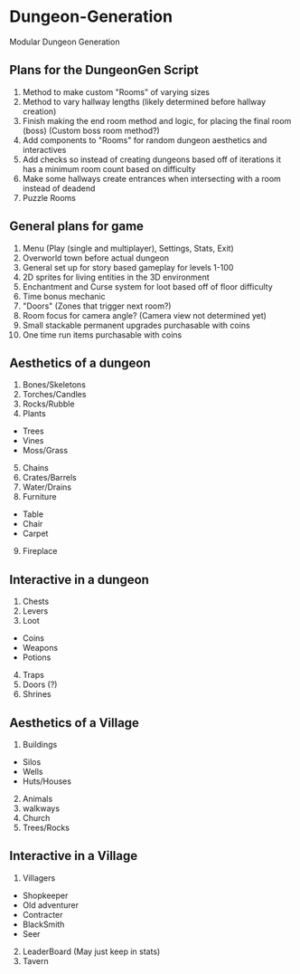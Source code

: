# Dungeon-Generation
Modular Dungeon Generation

## Plans for the DungeonGen Script

1) Method to make custom "Rooms" of varying sizes
2) Method to vary hallway lengths (likely determined before hallway creation) 
3) Finish making the end room method and logic, for placing the final room (boss) (Custom boss room method?)
4) Add components to "Rooms" for random dungeon aesthetics and interactives
5) Add checks so instead of creating dungeons based off of iterations it has a minimum room count based on difficulty
6) Make some hallways create entrances when intersecting with a room instead of deadend
7) Puzzle Rooms


## General plans for game

1) Menu (Play (single and multiplayer), Settings, Stats, Exit)
2) Overworld town before actual dungeon
3) General set up for story based gameplay for levels 1-100
4) 2D sprites for living entities in the 3D environment
5) Enchantment and Curse system for loot based off of floor difficulty
6) Time bonus mechanic
7) "Doors" (Zones that trigger next room?)
8) Room focus for camera angle? (Camera view not determined yet) 
9) Small stackable permanent upgrades purchasable with coins
10) One time run items purchasable with coins


## Aesthetics of a dungeon

1) Bones/Skeletons
2) Torches/Candles
3) Rocks/Rubble
4) Plants
  - Trees
  - Vines
  - Moss/Grass
5) Chains
6) Crates/Barrels
7) Water/Drains
8) Furniture
  - Table
  - Chair
  - Carpet
9) Fireplace


## Interactive in a dungeon

1) Chests
2) Levers
3) Loot
  - Coins
  - Weapons
  - Potions
4) Traps
5) Doors (?)
6) Shrines


## Aesthetics of a Village

1) Buildings
  - Silos
  - Wells
  - Huts/Houses
2) Animals
3) walkways
4) Church
5) Trees/Rocks


## Interactive in a Village

1) Villagers
  - Shopkeeper
  - Old adventurer
  - Contracter
  - BlackSmith
  - Seer
2) LeaderBoard (May just keep in stats)
3) Tavern
